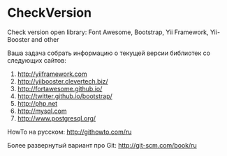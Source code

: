 CheckVersion
============

Check version open library: Font Awesome, Bootstrap, Yii Framework, Yii-Booster and other

Ваша задача собрать информацию о текущей версии библиотек со следующих сайтов:

1. http://yiiframework.com
2. http://yiibooster.clevertech.biz/
3. http://fortawesome.github.io/
4. http://twitter.github.io/bootstrap/
5. http://php.net
6. http://mysql.com
7. http://www.postgresql.org/

HowTo на русском: http://githowto.com/ru

Более развернутый вариант про Git: http://git-scm.com/book/ru
